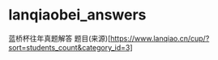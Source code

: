# lanqiaobei_answers
蓝桥杯往年真题解答
题目(来源)[https://www.lanqiao.cn/cup/?sort=students_count&category_id=3]
